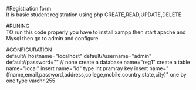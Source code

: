 #Registration form            
It is basic student registration using php CREATE,READ,UPDATE,DELETE       

#RUNING            
TO run this code properly you have to install xampp
then start apache and Mysql
then go to admin and configure             

#CONFIGURATION            
default// hostname="localhost"
default//username="admin"
default//password=""   // none
create a database name="reg1"
create a table name="local"
insert name="id" type int pramray key
insert name="(fname,email,password,address,college,mobile,country,state,city)" one by one type varchr 255
